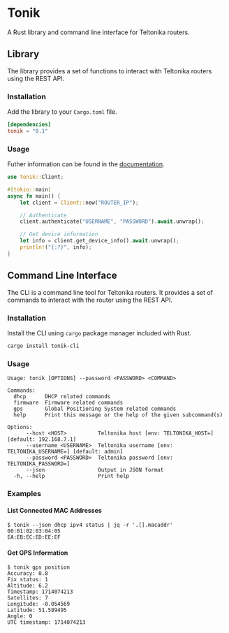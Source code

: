 # Tonik

A Rust library and command line interface for Teltonika routers.

## Library

The library provides a set of functions to interact with Teltonika routers using the REST API.

### Installation

Add the library to your `Cargo.toml` file.

```toml
[dependencies]
tonik = "0.1"
```

### Usage

Futher information can be found in the [documentation](https://docs.rs/tonik).

```rust
use tonik::Client;

#[tokio::main]
async fn main() {
    let client = Client::new("ROUTER_IP");

    // Authenticate
    client.authenticate("USERNAME", "PASSWORD").await.unwrap();

    // Get device information
    let info = client.get_device_info().await.unwrap();
    println!("{:?}", info);
}
```

## Command Line Interface

The CLI is a command line tool for Teltonika routers. It provides a set of commands to interact with the router using the REST API.

### Installation

Install the CLI using `cargo` package manager included with Rust.

```bash
cargo install tonik-cli
```

### Usage

```
Usage: tonik [OPTIONS] --password <PASSWORD> <COMMAND>

Commands:
  dhcp      DHCP related commands
  firmware  Firmware related commands
  gps       Global Positioning System related commands
  help      Print this message or the help of the given subcommand(s)

Options:
      --host <HOST>          Teltonika host [env: TELTONIKA_HOST=] [default: 192.168.7.1]
      --username <USERNAME>  Teltonika username [env: TELTONIKA_USERNAME=] [default: admin]
      --password <PASSWORD>  Teltonika password [env: TELTONIKA_PASSWORD=]
      --json                 Output in JSON format
  -h, --help                 Print help
```

### Examples

#### List Connected MAC Addresses

```
$ tonik --json dhcp ipv4 status | jq -r '.[].macaddr'
00:01:02:03:04:05
EA:EB:EC:ED:EE:EF
```

#### Get GPS Information

```
$ tonik gps position
Accuracy: 0.8
Fix status: 1
Altitude: 6.2
Timestamp: 1714074213
Satellites: 7
Longitude: -0.054569
Latitude: 51.589495
Angle: 0
UTC timestamp: 1714074213
```
